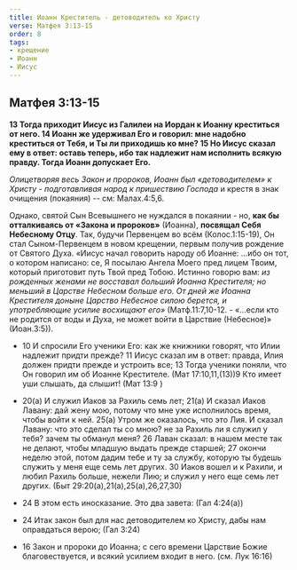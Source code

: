 ```yaml
---
title: Иоанн Креститель - детоводитель ко Христу
verse: Матфея 3:13-15
order: 8
tags: 
- крещение
- Иоанн
- Иисус
---
```


## Матфея 3:13-15

**13 Тогда приходит Иисус из Галилеи на Иордан к Иоанну креститься от него. 14 Иоанн же удерживал Его и говорил: мне надобно креститься от Тебя, и Ты ли приходишь ко мне? 15 Но Иисус сказал ему в ответ: оставь теперь, ибо так надлежит нам исполнить всякую правду. Тогда Иоанн допускает Его.**

*Олицетворяя весь Закон и пророков, Иоанн был «детоводителем» к Христу - подготавливая народ к пришествию Господа* и крестя в знак очищения (покаяния) -- см: Малах.4:5,6.

Однако, святой Сын Всевышнего не нуждался в покаянии - но, **как бы отталкиваясь от «Закона и пророков»** (Иоанна), **посвящал Себя Небесному Отцу**. Так, будучи Первенцем во всём (Колос.1:15-19), Он стал Сыном-Первенцем в новом крещении, первым получив рождение от Святого Духа. «Иисус начал говорить народу об Иоанне: ...ибо он тот, о котором написано: се, Я посылаю Ангела Моего пред лицем Твоим, который
приготовит путь Твой пред Тобою. Истинно говорю вам: *из рожденных женами не восставал больший Иоанна Крестителя; но меньший в Царстве Небесном
больше его. От дней же Иоанна Крестителя доныне Царство Небесное силою берется, и употребляющие усилие восхищают его»* (Матф.11:7,10-12. -
«...если кто не родится от воды и Духа, не может войти в Царствие (Небесное)» (Иоан.3:5)).

- 10 И спросили Его ученики Его: как же книжники говорят, что Илии надлежит придти прежде? 11 Иисус сказал им в ответ: правда, Илия должен придти прежде и устроить все; 13 Тогда ученики поняли, что Он говорил им об Иоанне Крестителе. (Мат 17:10,11,(13))9 Кто имеет уши слышать, да слышит! (Мат 13:9 )

- 20(а) И служил Иаков за Рахиль семь лет; 21(а) И сказал Иаков Лавану: дай жену мою, потому что мне уже исполнилось время, чтобы войти к ней. 25(а) Утром же оказалось, что это Лия. И сказал Лавану: что это сделал ты со мною? не за Рахиль ли я служил у тебя? зачем ты обманул меня? 26 Лаван сказал: в нашем месте так не делают, чтобы младшую выдать прежде старшей; 27 окончи неделю этой, потом дадим тебе и ту за службу, которую ты будешь служить у меня еще семь лет других. 30 Иаков вошел и к Рахили, и любил Рахиль больше, нежели Лию; и служил у него еще семь лет других. (Быт 29:20(а),21(а),25(а),26,27,30)
- 24 В этом есть иносказание. Это два завета: (Гал 4:24(а))
- 24 Итак закон был для нас детоводителем ко Христу, дабы нам оправдаться верою; (Гал 3:24)

- 16 Закон и пророки до Иоанна; с сего времени Царствие Божие благовествуется, и всякий усилием входит в него. (см. Лук 16:16)